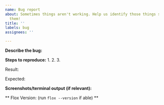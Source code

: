 ```yaml
---
name: Bug report
about: Sometimes things aren't working. Help us identify those things so we can fix
  them!
title: ''
labels: bug
assignees: ''

---
```


**Describe the bug:**

**Steps to reproduce:**
1.
2.
3.

Result: 

Expected: 


**Screenshots/terminal output (if relevant):**

** Flox Version: (run `flox --version` if able) **
